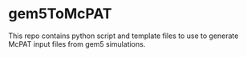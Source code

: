 # gem5ToMcPAT
This repo contains python script and template files to use to generate McPAT input files from gem5 simulations.
